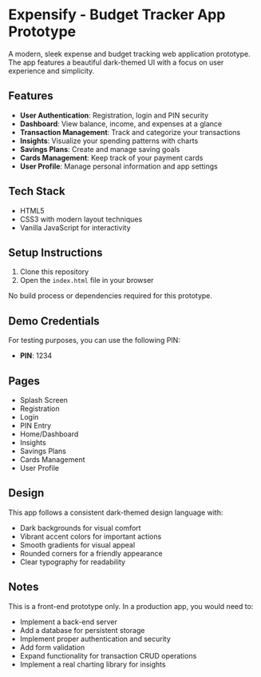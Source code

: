 # Expensify - Budget Tracker App Prototype

A modern, sleek expense and budget tracking web application prototype. The app features a beautiful dark-themed UI with a focus on user experience and simplicity.

## Features

- **User Authentication**: Registration, login and PIN security
- **Dashboard**: View balance, income, and expenses at a glance
- **Transaction Management**: Track and categorize your transactions
- **Insights**: Visualize your spending patterns with charts
- **Savings Plans**: Create and manage saving goals
- **Cards Management**: Keep track of your payment cards
- **User Profile**: Manage personal information and app settings

## Tech Stack

- HTML5
- CSS3 with modern layout techniques
- Vanilla JavaScript for interactivity

## Setup Instructions

1. Clone this repository
2. Open the `index.html` file in your browser

No build process or dependencies required for this prototype.

## Demo Credentials

For testing purposes, you can use the following PIN:
- **PIN**: 1234

## Pages

- Splash Screen
- Registration 
- Login
- PIN Entry
- Home/Dashboard
- Insights
- Savings Plans 
- Cards Management
- User Profile

## Design

This app follows a consistent dark-themed design language with:
- Dark backgrounds for visual comfort
- Vibrant accent colors for important actions
- Smooth gradients for visual appeal
- Rounded corners for a friendly appearance
- Clear typography for readability

## Notes

This is a front-end prototype only. In a production app, you would need to:
- Implement a back-end server
- Add a database for persistent storage
- Implement proper authentication and security
- Add form validation
- Expand functionality for transaction CRUD operations
- Implement a real charting library for insights 